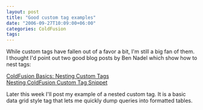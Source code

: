 ```yaml
---
layout: post
title: "Good custom tag examples"
date: "2006-09-27T10:09:00+06:00"
categories: ColdFusion 
tags: 
---
```


While custom tags have fallen out of a favor a bit, I'm still a big fan of them. I thought I'd point out two good blog posts by Ben Nadel which show how to nest tags:

<a href="http://bennadel.com/index.cfm?dax=blog:293.view">ColdFusion Basics: Nesting Custom Tags</a><br>
<a href="http://bennadel.com/index.cfm?dax=blog:294.view">Nesting ColdFusion Custom Tag Snippet</a>

Later this week I'll post my example of a nested custom tag. It is a basic data grid style tag that lets me quickly dump queries into formatted tables.